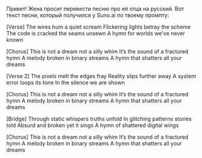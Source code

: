 Привет! Жена просит перевести песню про её отца на русский. Вот текст песни, который получился у Suno.ai по твоему промпту:

[Verse]
The wires hum a quiet scream
Flickering lights betray the scheme
The code is cracked the seams unsewn
A hymn for worlds we've never known

[Chorus]
This is not a dream not a silly whim
It’s the sound of a fractured hymn
A melody broken in binary streams
A hymn that shatters all your dreams

[Verse 2]
The pixels melt the edges fray
Reality slips further away
A system error loops its tone
In the silence we are shown

[Chorus]
This is not a dream not a silly whim
It’s the sound of a fractured hymn
A melody broken in binary streams
A hymn that shatters all your dreams

[Bridge]
Through static whispers truths unfold
In glitching patterns stories told
Absurd and broken yet it sings
A hymn of shattered digital wings

[Chorus]
This is not a dream not a silly whim
It’s the sound of a fractured hymn
A melody broken in binary streams
A hymn that shatters all your dreams
